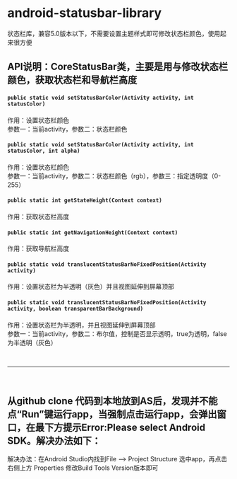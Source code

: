 # android-statusbar-library
状态栏库，兼容5.0版本以下，不需要设置主题样式即可修改状态栏颜色，使用起来很方便
## API说明：CoreStatusBar类，主要是用与修改状态栏颜色，获取状态栏和导航栏高度
#### ```public static void setStatusBarColor(Activity activity, int statusColor)```
作用：设置状态栏颜色<br>参数一：当前activity，参数二：状态栏颜色
#### ```public static void setStatusBarColor(Activity activity, int statusColor, int alpha)```
作用：设置状态栏颜色<br>参数一：当前activity，参数二：状态栏颜色（rgb），参数三：指定透明度（0-255）
#### ```public static int getStateHeight(Context context)```
作用：获取状态栏高度
#### ```public static int getNavigationHeight(Context context)```
作用：获取导航栏高度
#### ```public static void translucentStatusBarNoFixedPosition(Activity activity)```
作用：设置状态栏为半透明（灰色）并且视图延伸到屏幕顶部
#### ```public static void translucentStatusBarNoFixedPosition(Activity activity, boolean transparentBarBackground)```
作用：设置状态栏为半透明，并且视图延伸到屏幕顶部<br>参数一：当前activity，参数二：布尔值，控制是否显示透明，true为透明，false为半透明（灰色）

<br>
<hr>
<br>

## 从github clone 代码到本地放到AS后，发现并不能点“Run”键运行app，当强制点击运行app，会弹出窗口，在最下方提示Error:Please select Android SDK。解决办法如下：
解决办法：在Android Studio内找到File --> Project Structure 选中app，再点击右侧上方 Properties 修改Build Tools Version版本即可
